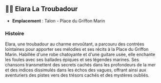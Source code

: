 ## 👨‍🌾 Elara La Troubadour

- **Emplacement** : Talon - Place du Griffon Marin

### Histoire

Elara, une troubadour au charme envoûtant, a parcouru des contrées lointaines pour apporter ses mélodies et ses récits à la Place du Griffon Marin. Habillée d'une robe chatoyante et d'une guitare usée, elle enchante les foules avec ses ballades épiques et ses légendes marines. Ses chansons transmettent des secrets cachés dans les profondeurs de la mer et des indices dissimulés dans les échos des vagues, offrant ainsi aux aventuriers des pistes vers des trésors cachés et des mystères oubliés.